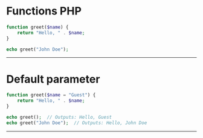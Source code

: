 # Functions PHP


```php
function greet($name) {
    return "Hello, " . $name;
}

echo greet("John Doe");
```

---

# Default parameter

```php
function greet($name = "Guest") {
    return "Hello, " . $name;
}

echo greet();  // Outputs: Hello, Guest
echo greet("John Doe");  // Outputs: Hello, John Doe
```

---
